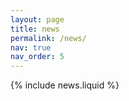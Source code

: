 ```yaml
---
layout: page
title: news
permalink: /news/
nav: true
nav_order: 5
---
```


{% include news.liquid %}